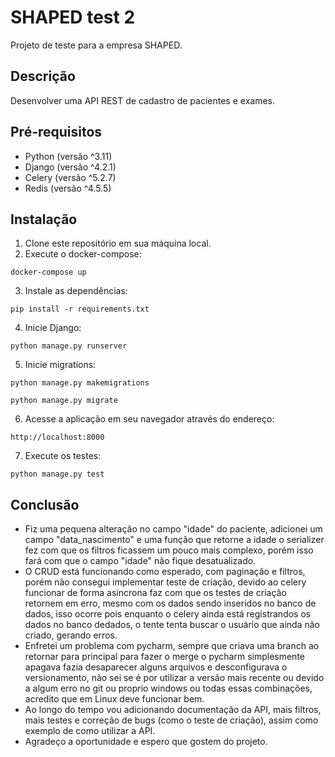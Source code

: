 # SHAPED test 2

Projeto de teste para a empresa SHAPED.

## Descrição

Desenvolver uma API REST de cadastro de pacientes e exames.

## Pré-requisitos

- Python (versão ^3.11)
- Django (versão ^4.2.1)
- Celery (versão ^5.2.7)
- Redis (versão ^4.5.5)

## Instalação

1. Clone este repositório em sua máquina local.
2. Execute o docker-compose:
```shell
docker-compose up
```
3. Instale as dependências:
```shell
pip install -r requirements.txt
```
4. Inicie Django:
```shell
python manage.py runserver
```
5. Inicie migrations:
```shell
python manage.py makemigrations
```
```shell
python manage.py migrate
```
6. Acesse a aplicação em seu navegador através do endereço:
```shell
http://localhost:8000
```
7. Execute os testes:
```shell
python manage.py test
```

## Conclusão

- Fiz uma pequena alteração no campo "idade" do paciente, adicionei um campo "data_nascimento" e uma função que retorne a idade
o serializer fez com que os filtros ficassem um pouco mais complexo, porém isso fará com que o campo "idade" não fique desatualizado.
- O CRUD está funcionando como esperado, com paginação e filtros, porém não consegui implementar teste de criação,
devido ao celery funcionar de forma asincrona faz com que os testes de criação retornem em erro, mesmo com os dados
sendo inseridos no banco de dados, isso ocorre pois enquanto o celery ainda está registrandos os dados no banco dedados,
o tente tenta buscar o usuário que ainda não criado, gerando erros.
- Enfretei um problema com pycharm, sempre que criava uma branch ao retornar para principal para fazer o merge o pycharm simplesmente
apagava fazia desaparecer alguns arquivos e desconfigurava o versionamento, não sei se é por utilizar a versão mais recente
ou devido a algum erro no git ou proprio windows ou todas essas combinações, acredito que em Linux deve funcionar bem.
- Ao longo do tempo vou adicionando documentação da API, mais filtros, mais testes e correção de bugs (como o teste de criação),
assim como exemplo de como utilizar a API.
- Agradeço a oportunidade e espero que gostem do projeto.